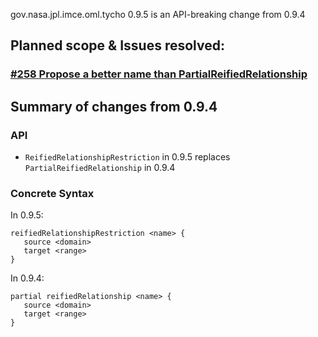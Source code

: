 gov.nasa.jpl.imce.oml.tycho 0.9.5 is an API-breaking change from 0.9.4

## Planned scope & Issues resolved:

### [#258 Propose a better name than PartialReifiedRelationship](https://github.com/JPL-IMCE/gov.nasa.jpl.imce.oml/issues/258)

## Summary of changes from 0.9.4

### API

- `ReifiedRelationshipRestriction` in 0.9.5 replaces `PartialReifiedRelationship` in 0.9.4

### Concrete Syntax

In 0.9.5:

```
reifiedRelationshipRestriction <name> {
   source <domain>
   target <range>
}
```

In 0.9.4:

```
partial reifiedRelationship <name> {
   source <domain>
   target <range>
}
```